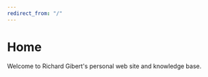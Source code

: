 ```yaml
---
redirect_from: "/"
---
```


# Home

Welcome to Richard Gibert's personal web site and knowledge base.


